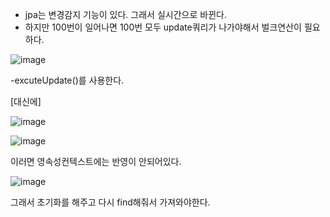 - jpa는 변경감지 기능이 있다. 그래서 실시간으로 바뀐다.
- 하지만 100번이 일어나면 100번 모두 update쿼리가 나가야해서 벌크연산이 필요하다.

![image](https://user-images.githubusercontent.com/108928206/192734827-dcaf9fc2-7404-4562-8723-22d1b039cb83.png)

-excuteUpdate()를 사용한다.

[대신에]

![image](https://user-images.githubusercontent.com/108928206/192735235-87d5919b-818d-4491-b5ae-de2ce3c5a20c.png)

![image](https://user-images.githubusercontent.com/108928206/192735998-b73c15ad-303a-4980-b146-4a5ab3e902fc.png)

이러면 영속성컨텍스트에는 반영이 안되어있다.

![image](https://user-images.githubusercontent.com/108928206/192736557-b3c3d2c5-fb8a-4cb7-912f-44570ef06650.png)

그래서 초기화를 해주고 다시 find해줘서 가져와야한다.

